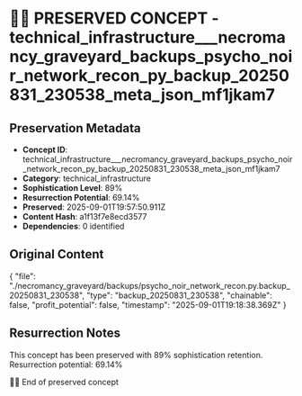 # 🏴‍☠️ PRESERVED CONCEPT - technical_infrastructure___necromancy_graveyard_backups_psycho_noir_network_recon_py_backup_20250831_230538_meta_json_mf1jkam7

## Preservation Metadata
- **Concept ID**: technical_infrastructure___necromancy_graveyard_backups_psycho_noir_network_recon_py_backup_20250831_230538_meta_json_mf1jkam7
- **Category**: technical_infrastructure
- **Sophistication Level**: 89%
- **Resurrection Potential**: 69.14%
- **Preserved**: 2025-09-01T19:57:50.911Z
- **Content Hash**: a1f13f7e8ecd3577
- **Dependencies**: 0 identified

## Original Content

{
  "file": "./necromancy_graveyard/backups/psycho_noir_network_recon.py.backup_20250831_230538",
  "type": "backup_20250831_230538",
  "chainable": false,
  "profit_potential": false,
  "timestamp": "2025-09-01T19:18:38.369Z"
}

## Resurrection Notes
This concept has been preserved with 89% sophistication retention.
Resurrection potential: 69.14%

🏴‍☠️ End of preserved concept